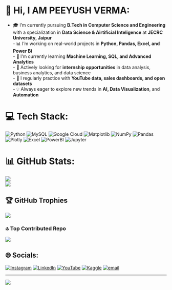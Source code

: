 # 💫 Hi, I AM PEEYUSH VERMA:
- 🎓 I’m currently pursuing **B.Tech in Computer Science and Engineering**  <br>  with a specialization in **Data Science & Airtificial Inteligence** at **JECRC University, Jaipur**<br>- 📊 I’m working on real-world projects in **Python, Pandas, Excel, and Power Bi**<br>- 🚀 I’m currently learning **Machine Learning, SQL, and Advanced Analytics**<br>- 💼 Actively looking for **internship opportunities** in data analysis, business analytics, and data science<br>- 🌱 I regularly practice with **YouTube data, sales dashboards, and open datasets**<br>- 💡 Always eager to explore new trends in **AI, Data Visualization**, and **Automation**


# 💻 Tech Stack:
![Python](https://img.shields.io/badge/python-3670A0?style=for-the-badge&logo=python&logoColor=ffdd54) ![MySQL](https://img.shields.io/badge/mysql-4479A1.svg?style=for-the-badge&logo=mysql&logoColor=white) ![Google Cloud](https://img.shields.io/badge/GoogleCloud-%234285F4.svg?style=for-the-badge&logo=google-cloud&logoColor=white) ![Matplotlib](https://img.shields.io/badge/Matplotlib-%23ffffff.svg?style=for-the-badge&logo=Matplotlib&logoColor=black) ![NumPy](https://img.shields.io/badge/numpy-%23013243.svg?style=for-the-badge&logo=numpy&logoColor=white) ![Pandas](https://img.shields.io/badge/pandas-%23150458.svg?style=for-the-badge&logo=pandas&logoColor=white) ![Plotly](https://img.shields.io/badge/Plotly-%233F4F75.svg?style=for-the-badge&logo=plotly&logoColor=white) ![Excel](https://img.shields.io/badge/Excel-%23217346.svg?style=for-the-badge&logo=microsoft-excel&logoColor=white)
 ![PowerBI](https://img.shields.io/badge/PowerBI-%23ffffff.svg?style=for-the-badge&logo=PowerBI&logoColor=blue)
 ![Jupyter](https://img.shields.io/badge/Jupyter-%23F37626.svg?style=for-the-badge&logo=jupyter&logoColor=white)

# 📊 GitHub Stats:
![](https://github-readme-stats.vercel.app/api?username=DevPeeyush&theme=radical&hide_border=false&include_all_commits=false&count_private=false)<br/>
![](https://github-readme-stats.vercel.app/api/top-langs/?username=DevPeeyush&theme=radical&hide_border=false&include_all_commits=false&count_private=false&layout=compact)

## 🏆 GitHub Trophies
![](https://github-profile-trophy.vercel.app/?username=DevPeeyush&theme=radical&no-frame=false&no-bg=true&margin-w=4)

### 🔝 Top Contributed Repo
![](https://github-contributor-stats.vercel.app/api?username=DevPeeyush&limit=5&theme=radical&combine_all_yearly_contributions=true)


## 🌐 Socials:
[![Instagram](https://img.shields.io/badge/Instagram-%23E4405F.svg?logo=Instagram&logoColor=white)](https://www.instagram.com/tanishk_sharma___/) [![LinkedIn](https://img.shields.io/badge/LinkedIn-%230077B5.svg?logo=linkedin&logoColor=white)](www.linkedin.com/in/tanishk-sharma9905) [![YouTube](https://img.shields.io/badge/YouTube-%23FF0000.svg?logo=YouTube&logoColor=white)](https://youtube.com/@dive_in_data_09) [![Kaggle](https://img.shields.io/badge/Kaggle-20BEFF.svg?logo=kaggle&logoColor=white)](https://www.kaggle.com/tanishksharma9905)
[![email](https://img.shields.io/badge/Email-D14836?logo=gmail&logoColor=white)](https://mail.google.com/mail/u/0/#sentcompose=CllgCJTNqrZZZwXMhmXBdLGwHNPgkcRPZpnLTWhsNNZHHdvPtQfNmdstQwbNZrLDNHGNGGzxmSV)


---
[![](https://visitcount.itsvg.in/api?id=DevPeeyush&icon=2&color=0)](https://visitcount.itsvg.in)

<!-- Proudly created with GPRM ( https://gprm.itsvg.in ) -->
